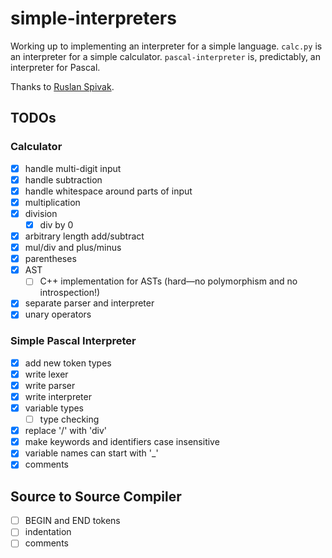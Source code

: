 # simple-interpreters

Working up to implementing an interpreter for a simple language. `calc.py` is an interpreter for a simple calculator. `pascal-interpreter` is, predictably, an interpreter for Pascal.

Thanks to [Ruslan Spivak](https://ruslanspivak.com).

## TODOs

### Calculator

- [x] handle multi-digit input
- [x] handle subtraction
- [x] handle whitespace around parts of input
- [x] multiplication
- [x] division
  - [x] div by 0
- [x] arbitrary length add/subtract
- [x] mul/div and plus/minus
- [x] parentheses
- [x] AST
  - [ ] C++ implementation for ASTs (hard—no polymorphism and no introspection!)
- [x] separate parser and interpreter
- [x] unary operators

### Simple Pascal Interpreter

- [x] add new token types
- [x] write lexer
- [x] write parser
- [x] write interpreter
- [x] variable types
  - [ ] type checking
- [x] replace '/' with 'div'
- [x] make keywords and identifiers case insensitive
- [x] variable names can start with '\_'
- [x] comments

## Source to Source Compiler

- [ ] BEGIN and END tokens
- [ ] indentation
- [ ] comments
